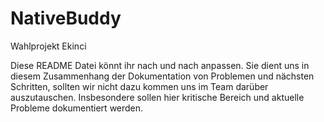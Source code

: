 # NativeBuddy
Wahlprojekt Ekinci

Diese README Datei könnt ihr nach und nach anpassen. Sie dient uns in diesem Zusammenhang der Dokumentation von Problemen und nächsten Schritten, sollten wir nicht dazu kommen uns im Team darüber auszutauschen. Insbesondere sollen hier kritische Bereich und aktuelle Probleme dokumentiert werden.
